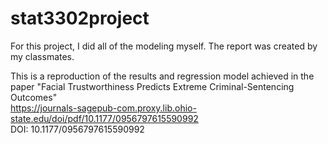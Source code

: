 # stat3302project

For this project, I did all of the modeling myself. The report was created by my classmates.

This is a reproduction of the results and regression model achieved in the paper "Facial Trustworthiness Predicts Extreme Criminal-Sentencing Outcomes"  
https://journals-sagepub-com.proxy.lib.ohio-state.edu/doi/pdf/10.1177/0956797615590992  
DOI: 10.1177/0956797615590992
